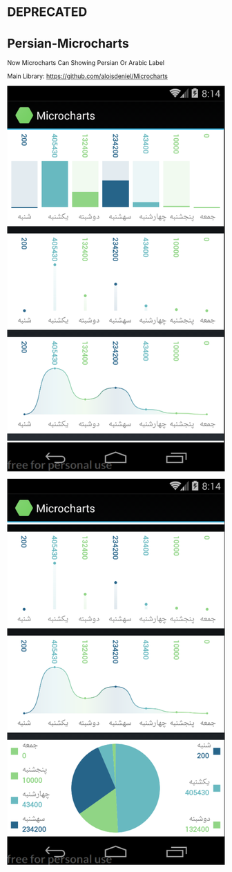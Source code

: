 <h1>DEPRECATED</h1>

# Persian-Microcharts
Now Microcharts Can Showing Persian Or Arabic Label

Main Library: https://github.com/aloisdeniel/Microcharts


![alt text](https://raw.githubusercontent.com/c0mm4nDer/Persian-Microcharts/master/Microcharts.Samples.Droid/Picture/1.PNG)


![alt text](https://raw.githubusercontent.com/c0mm4nDer/Persian-Microcharts/master/Microcharts.Samples.Droid/Picture/2.PNG)
